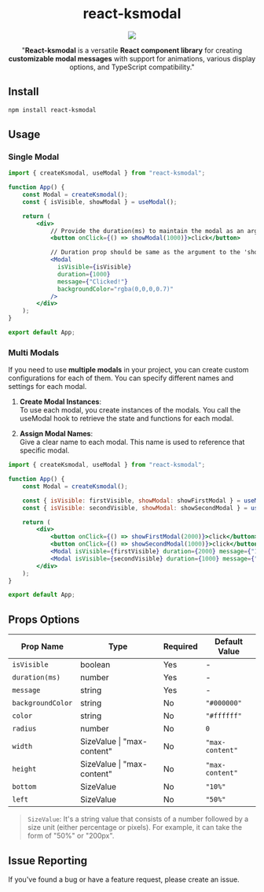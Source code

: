 <div align="center">
  <h1>react-ksmodal</h1>
  <p align="center">
    <img src="https://github.com/Sang-minKIM/react-ksmodal/assets/87116017/4b37fbc5-261a-46b9-b1f8-3ce6a97985ba" />
  </p>
  <p>"<b>React-ksmodal</b> is a versatile <b>React component library</b> for creating <b>customizable modal messages</b> with support for animations, various display options, and TypeScript compatibility."

</p>
</div>

## Install

```bash
npm install react-ksmodal
```

## Usage

### Single Modal

```jsx live
import { createKsmodal, useModal } from "react-ksmodal";

function App() {
    const Modal = createKsmodal();
    const { isVisible, showModal } = useModal();

    return (
        <div>
            // Provide the duration(ms) to maintain the modal as an argument to the 'showModal' function.
            <button onClick={() => showModal(1000)}>click</button>

            // Duration prop should be same as the argument to the 'showModal' function.
            <Modal
              isVisible={isVisible}
              duration={1000}
              message={"Clicked!"}
              backgroundColor="rgba(0,0,0,0.7)"
            />
        </div>
    );
}

export default App;
```

### Multi Modals

If you need to use **multiple modals** in your project, you can create custom configurations for each of them.
You can specify different names and settings for each modal.

1. **Create Modal Instances**:  
   To use each modal, you create instances of the modals.
   You call the useModal hook to retrieve the state and functions for each modal.

2. **Assign Modal Names**:  
   Give a clear name to each modal. This name is used to reference that specific modal.

```jsx live
import { createKsmodal, useModal } from "react-ksmodal";

function App() {
    const Modal = createKsmodal();

    const { isVisible: firstVisible, showModal: showFirstModal } = useModal();
    const { isVisible: secondVisible, showModal: showSecondModal } = useModal();

    return (
        <div>
            <button onClick={() => showFirstModal(2000)}>click</button>
            <button onClick={() => showSecondModal(1000)}>click</button>
            <Modal isVisible={firstVisible} duration={2000} message={"1st Btn Clicked!"} />
            <Modal isVisible={secondVisible} duration={1000} message={"2nd Btn Clicked!"} />
        </div>
    );
}

export default App;
```

## Props Options

| Prop Name         | Type                       | Required | Default Value   |
| ----------------- | -------------------------- | -------- | --------------- |
| `isVisible`       | boolean                    | Yes      | -               |
| `duration(ms)`    | number                     | Yes      | -               |
| `message`         | string                     | Yes      | -               |
| `backgroundColor` | string                     | No       | `"#000000"`     |
| `color`           | string                     | No       | `"#ffffff"`     |
| `radius`          | number                     | No       | `0`             |
| `width`           | SizeValue \| "max-content" | No       | `"max-content"` |
| `height`          | SizeValue \| "max-content" | No       | `"max-content"` |
| `bottom`          | SizeValue                  | No       | `"10%"`         |
| `left`            | SizeValue                  | No       | `"50%"`         |

> `SizeValue`: It's a string value that consists of a number followed by a size unit (either percentage or pixels). For example, it can take the form of "50%" or "200px".

## Issue Reporting

If you've found a bug or have a feature request, please create an issue.
